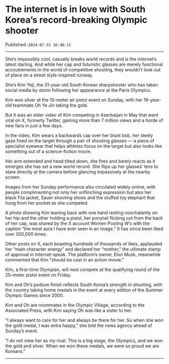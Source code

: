 # The internet is in love with South Korea’s record-breaking Olympic shooter

Published :`2024-07-31 16:40:11`

---

She’s impossibly cool, casually breaks world records and is the internet’s latest darling. And while her cap and futuristic glasses are merely functional accoutrements in the world of competitive shooting, they wouldn’t look out of place on a street style-inspired runway.

She’s Kim Yeji, the 31-year-old South Korean sharpshooter who has taken social media by storm following her appearance at the Paris Olympics.

Kim won silver at the 10-meter air pistol event on Sunday, with her 19-year-old teammate Oh Ye Jin taking the gold.

But it was an older video of Kim competing in Azerbaijan in May that went viral on X, formerly Twitter, gaining more than 7 million views and a horde of new fans in just a few days.

In the video, Kim wears a backwards cap over her blunt bob, her steely gaze fixed on the target through a pair of shooting glasses — a piece of specialist eyewear that helps athletes focus on the target but also looks like something out of a science-fiction movie.

Her arm extended and head tilted down, she fires and barely reacts as it emerges she has set a new world record. She flips up her glasses’ lens to stare directly at the camera before glancing impassively at the nearby screen.

Images from her Sunday performance also circulated widely online, with people complimenting not only her unflinching expression but also her black Fila jacket, Sauer shooting shoes and the stuffed toy elephant that hung from her pocket as she competed.

A photo showing Kim leaning back with one hand resting nonchalantly on her hip and the other holding a pistol, her ponytail flicking out from the back of her cap, was shared by the X account Women Posting W’s with the caption “the most aura I have ever seen in an image.” It has since been liked over 300,000 times.

Other posts on X, each boasting hundreds of thousands of likes, applauded her “main character energy” and declared her “mother,” the ultimate stamp of approval in Internet-speak. The platform’s owner, Elon Musk, meanwhile commented that Kim “should be cast in an action movie.”

Kim, a first-time Olympian, will next compete at the qualifying round of the 25-meter pistol event on Friday.

Kim and Oh’s podium finish reflects South Korea’s strength in shooting, with the country taking home medals in the event at every edition of the Summer Olympic Games since 2000.

Kim and Oh are roommates in the Olympic Village, according to the Associated Press, with Kim saying Oh was like a sister to her.

“I always want to care for her and always be there for her. So when she won the gold medal, I was extra happy,” she told the news agency ahead of Sunday’s event.

“I do not view her as my rival. This is a big stage, the Olympics, and we won the gold and silver. When we won these medals, we were so proud we are Koreans.”

---


